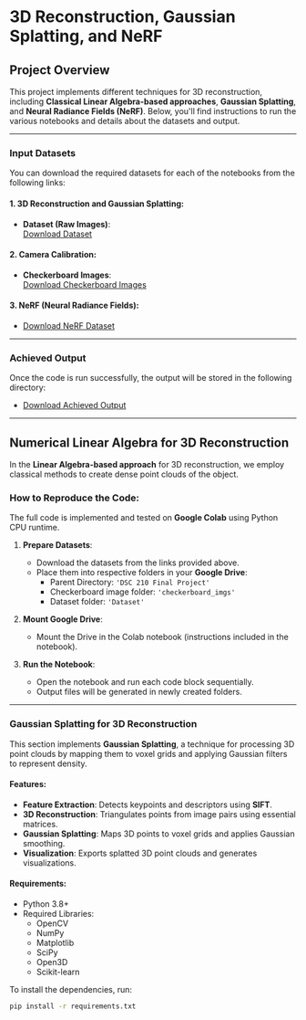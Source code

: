 # 3D Reconstruction, Gaussian Splatting, and NeRF

## Project Overview
This project implements different techniques for 3D reconstruction, including **Classical Linear Algebra-based approaches**, **Gaussian Splatting**, and **Neural Radiance Fields (NeRF)**. Below, you'll find instructions to run the various notebooks and details about the datasets and output.

---

### **Input Datasets**
You can download the required datasets for each of the notebooks from the following links:

#### 1. **3D Reconstruction and Gaussian Splatting**:
   - **Dataset (Raw Images)**:  
     [Download Dataset](https://drive.google.com/drive/folders/1TbdaAgl1JUMnI40lDh9wkbY0QbIzMqFC?usp=sharing)

#### 2. **Camera Calibration**:
   - **Checkerboard Images**:  
     [Download Checkerboard Images](https://drive.google.com/drive/folders/1yWo7p490DPzUXQvoyZLQLH4GHCnNWQYh?usp=sharing)

#### 3. **NeRF (Neural Radiance Fields)**:
   - [Download NeRF Dataset](https://drive.google.com/drive/u/2/folders/1oGS2biV2ec0nSUgIfG6A6bvU7TlG2wa2)

---

### **Achieved Output**
Once the code is run successfully, the output will be stored in the following directory:

- [Download Achieved Output](https://drive.google.com/drive/folders/1f_XtbQ4nPKVW7ScprS7jAGta3mPN8t8F?usp=sharing)

---

## **Numerical Linear Algebra for 3D Reconstruction**
In the **Linear Algebra-based approach** for 3D reconstruction, we employ classical methods to create dense point clouds of the object.

### How to Reproduce the Code:
The full code is implemented and tested on **Google Colab** using Python CPU runtime.

1. **Prepare Datasets**:  
   - Download the datasets from the links provided above.
   - Place them into respective folders in your **Google Drive**:
     - Parent Directory: `'DSC 210 Final Project'`
     - Checkerboard image folder: `'checkerboard_imgs'`
     - Dataset folder: `'Dataset'`

2. **Mount Google Drive**:  
   - Mount the Drive in the Colab notebook (instructions included in the notebook).
   
3. **Run the Notebook**:  
   - Open the notebook and run each code block sequentially.
   - Output files will be generated in newly created folders.

---

### **Gaussian Splatting for 3D Reconstruction**
This section implements **Gaussian Splatting**, a technique for processing 3D point clouds by mapping them to voxel grids and applying Gaussian filters to represent density.

#### Features:
- **Feature Extraction**: Detects keypoints and descriptors using **SIFT**.
- **3D Reconstruction**: Triangulates points from image pairs using essential matrices.
- **Gaussian Splatting**: Maps 3D points to voxel grids and applies Gaussian smoothing.
- **Visualization**: Exports splatted 3D point clouds and generates visualizations.

#### Requirements:
- Python 3.8+
- Required Libraries:
  - OpenCV
  - NumPy
  - Matplotlib
  - SciPy
  - Open3D
  - Scikit-learn

To install the dependencies, run:

```bash
pip install -r requirements.txt
